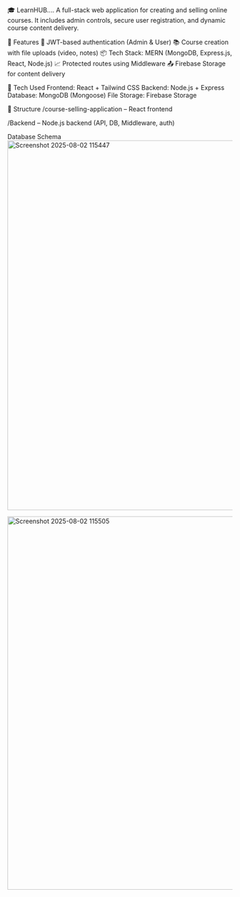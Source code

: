 🎓 LearnHUB....
A full-stack web application for creating and selling online courses. It includes admin controls, secure user registration, and dynamic course content delivery.

🚀 Features
🔐 JWT-based authentication (Admin & User)
📚 Course creation with file uploads (video, notes)
📦 Tech Stack: MERN (MongoDB, Express.js, React, Node.js)
📈 Protected routes using Middleware
📤 Firebase Storage for content delivery

🧰 Tech Used
Frontend: React + Tailwind CSS
Backend: Node.js + Express
Database: MongoDB (Mongoose)
File Storage: Firebase Storage

📂 Structure
/course-selling-application – React frontend

/Backend – Node.js backend (API, DB, Middleware, auth)


Database Schema
<img width="1330" height="829" alt="Screenshot 2025-08-02 115447" src="https://github.com/user-attachments/assets/da27d3dd-573f-4411-9af9-0432a0b77196" />


<img width="1370" height="837" alt="Screenshot 2025-08-02 115505" src="https://github.com/user-attachments/assets/1d90ba86-fd02-4610-aaa0-1e8a19a05694" />


